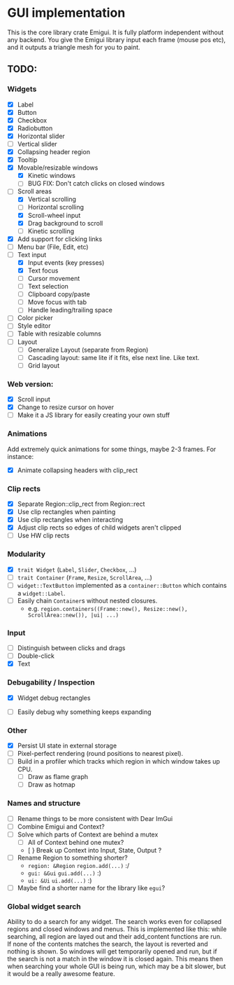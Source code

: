 # GUI implementation
This is the core library crate Emigui. It is fully platform independent without any backend. You give the Emigui library input each frame (mouse pos etc), and it outputs a triangle mesh for you to paint.

## TODO:
### Widgets
* [x] Label
* [x] Button
* [x] Checkbox
* [x] Radiobutton
* [x] Horizontal slider
* [ ] Vertical slider
* [x] Collapsing header region
* [x] Tooltip
* [x] Movable/resizable windows
    * [x] Kinetic windows
    * [ ] BUG FIX: Don't catch clicks on closed windows
* [ ] Scroll areas
    * [x] Vertical scrolling
    * [ ] Horizontal scrolling
    * [x] Scroll-wheel input
    * [x] Drag background to scroll
    * [ ] Kinetic scrolling
* [x] Add support for clicking links
* [ ] Menu bar (File, Edit, etc)
* [ ] Text input
    * [x] Input events (key presses)
    * [x] Text focus
    * [ ] Cursor movement
    * [ ] Text selection
    * [ ] Clipboard copy/paste
    * [ ] Move focus with tab
    * [ ] Handle leading/trailing space
* [ ] Color picker
* [ ] Style editor
* [ ] Table with resizable columns
* [ ] Layout
    * [ ] Generalize Layout (separate from Region)
    * [ ] Cascading layout: same lite if it fits, else next line. Like text.
    * [ ] Grid layout

### Web version:
* [x] Scroll input
* [x] Change to resize cursor on hover
* [ ] Make it a JS library for easily creating your own stuff

### Animations
Add extremely quick animations for some things, maybe 2-3 frames. For instance:
* [x] Animate collapsing headers with clip_rect

### Clip rects
* [x] Separate Region::clip_rect from Region::rect
* [x] Use clip rectangles when painting
* [x] Use clip rectangles when interacting
* [x] Adjust clip rects so edges of child widgets aren't clipped
* [ ] Use HW clip rects

### Modularity
* [x] `trait Widget` (`Label`, `Slider`, `Checkbox`, ...)
* [ ] `trait Container` (`Frame`, `Resize`, `ScrollArea`, ...)
* [ ] `widget::TextButton` implemented as a `container::Button` which contains a `widget::Label`.
* [ ] Easily chain `Container`s without nested closures.
    * e.g. `region.containers((Frame::new(), Resize::new(), ScrollArea::new()), |ui| ...)`

### Input
* [ ] Distinguish between clicks and drags
* [ ] Double-click
* [x] Text

### Debugability / Inspection
* [x] Widget debug rectangles
* [ ] Easily debug why something keeps expanding


### Other
* [x] Persist UI state in external storage
* [ ] Pixel-perfect rendering (round positions to nearest pixel).
* [ ] Build in a profiler which tracks which region in which window takes up CPU.
    * [ ] Draw as flame graph
    * [ ] Draw as hotmap

### Names and structure
* [ ] Rename things to be more consistent with Dear ImGui
* [ ] Combine Emigui and Context?
* [ ] Solve which parts of Context are behind a mutex
    * [ ] All of Context behind one mutex?
    * [ } Break up Context into Input, State, Output ?
* [ ] Rename Region to something shorter?
    * `region: &Region` `region.add(...)` :/
    * `gui: &Gui` `gui.add(...)` :)
    * `ui: &Ui` `ui.add(...)` :)
* [ ] Maybe find a shorter name for the library like `egui`?

### Global widget search
Ability to do a search for any widget. The search works even for collapsed regions and closed windows and menus. This is implemented like this: while searching, all region are layed out and their add_content functions are run. If none of the contents matches the search, the layout is reverted and nothing is shown. So windows will get temporarily opened and run, but if the search is not a match in the window it is closed again. This means then when searching your whole GUI is being run, which may be a bit slower, but it would be a really awesome feature.

